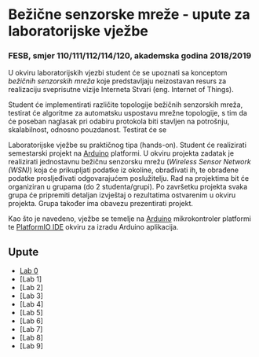 # Bežične senzorske mreže - upute za laboratorijske vježbe

### FESB, smjer 110/111/112/114/120, akademska godina 2018/2019

U okviru laboratorijskih vjezbi student će se upoznati sa konceptom *bežičnih senzorskih mreža* koje predstavljaju neizostavan resurs za realizaciju sveprisutne vizije Interneta Stvari (eng. Internet of Things).

Student će implementirati različite topologije bežičnih senzorskih mreža, testirat će algoritme za automatsku uspostavu mrežne topologije, s tim da će poseban naglasak pri odabiru protokola biti stavljen na potrošnju, skalabilnost, odnosno pouzdanost. Testirat će se 

Laboratorijske vježbe su praktičnog tipa (hands-on). Student će realizirati semestarski projekt na [Arduino](https://www.arduino.cc) platformi. U okviru projekta zadatak je realizirati jednostavnu bežičnu senzorsku mrežu (*Wireless Sensor Network (WSN)*) koja će prikupljati podatke iz okoline, obrađivati ih, te obrađene podatke prosljeđivati odgovarajućem poslužitelju. Rad na projektima bit će organiziran u grupama (do 2 studenta/grupi). Po završetku projekta svaka grupa će pripremiti detaljan izvještaj o rezultatima ostvarenim u okviru projekta. Grupa također ima obavezu prezentirati projekt.

Kao što je navedeno, vježbe se temelje na [Arduino](https://www.arduino.cc) mikrokontroler platformi te [PlatformIO IDE](http://platformio.org/platformio-ide) okviru za izradu Arduino aplikacija.

## Upute

- [Lab 0](https://github.com/toperkov/WiSe-2016-17/blob/master/upute/instalacija-razvojnog-okruzenja.md)
- [Lab 1]
- [Lab 2]
- [Lab 3]
- [Lab 4]
- [Lab 5]
- [Lab 6]
- [Lab 7]
- [Lab 8]
- [Lab 9]